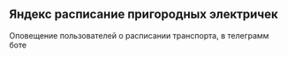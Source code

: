 ## Яндекс расписание пригородных электричек
Оповещение пользователей о расписании транспорта, в телеграмм боте
